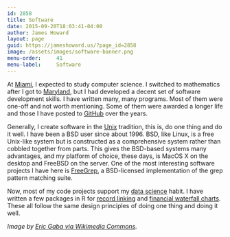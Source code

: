 ```yaml
---
id: 2858
title: Software
date: 2015-09-20T18:03:41-04:00
author: James Howard
layout: page
guid: https://jameshoward.us/?page_id=2858
image: /assets/images/software-banner.png
menu-order:     41
menu-label:     Software
---
```

At [Miami](https://www.miamioh.edu/), I expected to study computer science.  I switched to mathematics after I got to [Maryland](http://www.umd.edu), but I had developed a decent set of software development skills.  I have written many, many programs.  Most of them were one-off and not worth mentioning.  Some of them were awarded a longer life and those I have posted to [GitHub](https://github.com/howardjp/) over the years.  

Generally, I create software in the [Unix](http://www.unix.org/) tradition, this is, do one thing and do it well.  I have been a BSD user since about 1996.  BSD, like Linux, is a free Unix-like system but is constructed as a comprehensive system rather than cobbled together from parts.  This gives the BSD-based systems many advantages, and my platform of choice, these days, is MacOS X on the desktop and FreeBSD on the server.  One of the most interesting software projects I have here is [FreeGrep](/software/freegrep/), a BSD-licensed implementation of the grep pattern matching suite.

Now, most of my code projects support my [data science](/scholarship/) habit. I have written a few packages in R for [record linking](/software/phonics) and [financial waterfall charts](/software/waterfall).  These all follow the same design principles of doing one thing and doing it well.

_Image by [Eric Gaba via Wikimedia Commons](https://commons.wikimedia.org/wiki/File:Seagate_ST33232A_hard_disk_head_and_platters_detail.jpg)._
